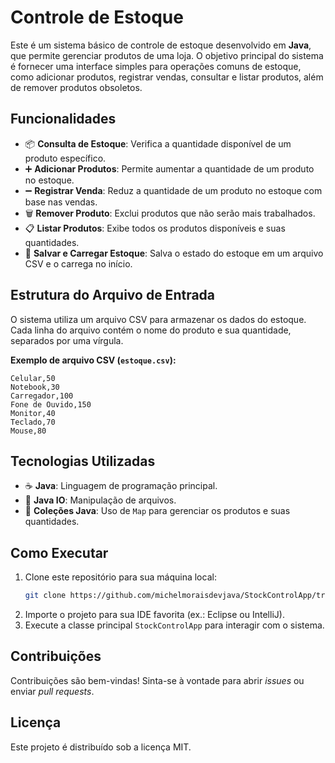 # **Controle de Estoque**

Este é um sistema básico de controle de estoque desenvolvido em **Java**, que permite gerenciar produtos de uma loja. O objetivo principal do sistema é fornecer uma interface simples para operações comuns de estoque, como adicionar produtos, registrar vendas, consultar e listar produtos, além de remover produtos obsoletos.

## **Funcionalidades**
- 📦 **Consulta de Estoque**: Verifica a quantidade disponível de um produto específico.
- ➕ **Adicionar Produtos**: Permite aumentar a quantidade de um produto no estoque.
- ➖ **Registrar Venda**: Reduz a quantidade de um produto no estoque com base nas vendas.
- 🗑️ **Remover Produto**: Exclui produtos que não serão mais trabalhados.
- 📋 **Listar Produtos**: Exibe todos os produtos disponíveis e suas quantidades.
- 💾 **Salvar e Carregar Estoque**: Salva o estado do estoque em um arquivo CSV e o carrega no início.

## **Estrutura do Arquivo de Entrada**
O sistema utiliza um arquivo CSV para armazenar os dados do estoque. Cada linha do arquivo contém o nome do produto e sua quantidade, separados por uma vírgula.

**Exemplo de arquivo CSV (`estoque.csv`):**
```
Celular,50
Notebook,30
Carregador,100
Fone de Ouvido,150
Monitor,40
Teclado,70
Mouse,80
```

## **Tecnologias Utilizadas**
- ☕ **Java**: Linguagem de programação principal.
- 📂 **Java IO**: Manipulação de arquivos.
- 🔗 **Coleções Java**: Uso de `Map` para gerenciar os produtos e suas quantidades.

## **Como Executar**
1. Clone este repositório para sua máquina local:
   ```bash
   git clone https://github.com/michelmoraisdevjava/StockControlApp/tree/main
   ```
2. Importe o projeto para sua IDE favorita (ex.: Eclipse ou IntelliJ).
3. Execute a classe principal `StockControlApp` para interagir com o sistema.

## **Contribuições**
Contribuições são bem-vindas! Sinta-se à vontade para abrir *issues* ou enviar *pull requests*.

## **Licença**
Este projeto é distribuído sob a licença MIT.
